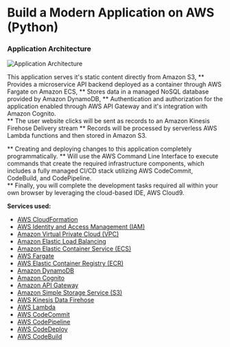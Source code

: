 # Build a Modern Application on AWS (Python)


### Application Architecture

![Application Architecture](/images/arch-diagram.png)

This application serves it's static content directly from Amazon S3, 
** Provides a microservice API backend deployed as a container through AWS Fargate on Amazon ECS, 
** Stores data in a managed NoSQL database provided by Amazon DynamoDB,
** Authentication and authorization for the application enabled through AWS API Gateway and it's integration with Amazon Cognito.  
** The user website clicks will be sent as records to an Amazon Kinesis Firehose Delivery stream
** Records will be processed by serverless AWS Lambda functions and then stored in Amazon S3.

** Creating and deploying changes to this application completely programmatically. 
** Will use the AWS Command Line Interface to execute commands that create the required infrastructure components, which includes a fully managed CI/CD stack utilizing AWS CodeCommit, CodeBuild, and CodePipeline.  
** Finally, you will complete the development tasks required all within your own browser by leveraging the cloud-based IDE, AWS Cloud9.


**Services used:**
* [AWS CloudFormation](https://aws.amazon.com/cloudformation/)
* [AWS Identity and Access Management (IAM)](https://aws.amazon.com/iam/)
* [Amazon Virtual Private Cloud (VPC)](https://aws.amazon.com/vpc/)
* [Amazon Elastic Load Balancing](https://aws.amazon.com/elasticloadbalancing/)
* [Amazon Elastic Container Service (ECS)](https://aws.amazon.com/ecs/)
* [AWS Fargate](https://aws.amazon.com/fargate/)
* [AWS Elastic Container Registry (ECR)](https://aws.amazon.com/ecr/)
* [Amazon DynamoDB](https://aws.amazon.com/dynamodb/)
* [Amazon Cognito](http://aws.amazon.com/cognito/)
* [Amazon API Gateway](https://aws.amazon.com/api-gateway/)
* [Amazon Simple Storage Service (S3)](https://aws.amazon.com/s3/)
* [AWS Kinesis Data Firehose](https://aws.amazon.com/kinesis/data-firehose/)
* [AWS Lambda](https://aws.amazon.com/lambda/)
* [AWS CodeCommit](https://aws.amazon.com/codecommit/)
* [AWS CodePipeline](https://aws.amazon.com/codepipeline/)
* [AWS CodeDeploy](https://aws.amazon.com/codedeploy/)
* [AWS CodeBuild](https://aws.amazon.com/codebuild/)